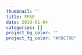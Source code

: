 ```yaml
---
thumbnail: ''
title: FF&E
date: 2019-01-04
categories: []
project_bg_color: ''
project_fg_color: "#FDC70D"

---
```

